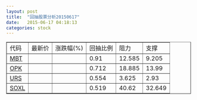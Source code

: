 ```yaml
---
layout: post
title:  "回抽股票分析20150617"
date:   2015-06-17 04:18:13
categories: stock
---
```

<script type="text/javascript">
var stockList = []
stockList.push('gb_mbt');
stockList.push('gb_opk');
stockList.push('gb_urs');
stockList.push('gb_soxl');
</script>
<table border="1">
 <tr>
 <td>代码</td>
 <td>最新价</td>
 <td>涨跌幅(%)</td>
 <td>回抽比例</td>
 <td>阻力</td>
 <td>支撑</td>
</tr>
  <tr id="mbt">
  <td><a href="http://stock.finance.sina.com.cn/usstock/quotes/MBT.html" target="_blank">MBT</a></td><td></td><td></td><td>0.91</td><td>12.585</td><td>9.205</td></tr>
  <tr id="opk">
  <td><a href="http://stock.finance.sina.com.cn/usstock/quotes/OPK.html" target="_blank">OPK</a></td><td></td><td></td><td>0.712</td><td>18.885</td><td>13.99</td></tr>
  <tr id="urs">
  <td><a href="http://stock.finance.sina.com.cn/usstock/quotes/URS.html" target="_blank">URS</a></td><td></td><td></td><td>0.554</td><td>3.625</td><td>2.93</td></tr>
  <tr id="soxl">
  <td><a href="http://stock.finance.sina.com.cn/usstock/quotes/SOXL.html" target="_blank">SOXL</a></td><td></td><td></td><td>0.519</td><td>40.62</td><td>32.649</td></tr>
</table>
